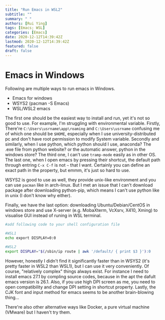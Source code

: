 ```yaml
---
title: "Run Emacs in WSL2"
subtitle: ""
summary: " "
authors: [Rui Ying]
tags: [Emacs; WSL]
categories: [Emacs]
date: 2020-12-12T14:39:42Z
lastmod: 2020-12-12T14:39:42Z
featured: false
draft: false
---
```

# Emacs in Windows
Following are multiple ways to run emacs in Windows.
- Emacs for windows
- WSYS2 (pacman -S Emacs)
- WSL/WSL2 emacs

The first one should be the easiest way to install and run, yet it's not so good to use. For example, I'm struggling with environmental variable. Firstly, There're `C:\Users\usrname\app\roaming` and `C:\Users\usrname`  confusing me of which one should be `$HOME`, especially when I use university-distributed pc and don't have root permission to modify System variable. Secondly and similarly, when I use python, which python should I use, anaconda? The .exe file from python website? or the automatic answer, python in the windows store? The third one, I can't use `tramp-mode` easily as in other OS. The last one, when I open emacs by pressing their shortcut, the default path through entring `C-x C-f` is not `~` that I want. Certainly you can define an exact path in the property, but emmm, it's just so hard to use.

WSYS2 is good to use as well, they provide unix-like environment and you can use `pacman` like in arch-linux. But I met an issue that I can't download package after downloading python-pip, which means I can't use python like in unix (I don't know why either).

Finally, we have the last option: downloading Ubuntu/Debian/CentOS in windows store and use X-server (e.g. MobaXterm, VcXsrv, X410, Xming) to visualise GUI instead of runing in WSL terminal.

```sh
#add following code to your shell configuration file

#WSL1
echo export DISPLAY=0:0

#WSL2
export DISPLAY="$(/sbin/ip route | awk '/default/ { print $3 }'):0
```

However, honestly I didn't find it significantly faster than in WSYS2 (it's pretty faster in WSL2 than WSL1), but I can use it very conveniently. Of course, "relatively complex" things always exist. For instance I need to install emacs 27.1 by compling source codes, because in the apt the dafult emacs version is 26.1. Also, if you use high DPI screen as me, you need to open compatibility and change DPI setting in shortcut property. Lastly, the CJK font and input method for emacs seems to be another brain-blowing thing...

There're also other alternative ways like Docker, a pure virtual machine (VMware) but I haven't try them.

